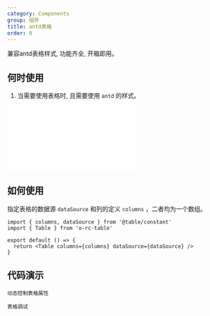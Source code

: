 ```yaml
---
category: Components
group: 组件
title: antd表格
order: 0
---
```


兼容antd表格样式, 功能齐全, 开箱即用。

## 何时使用

1. 当需要使用表格时, 且需要使用 `antd` 的样式。

<embed src="./antdDiff.md"></embed>

## 如何使用

指定表格的数据源 `dataSource` 和列的定义 `columns` ，二者均为一个数组。

```tsx | pure
import { columns, dataSource } from '@table/constant'
import { Table } from 'o-rc-table'

export default () => {
  return <Table columns={columns} dataSource={dataSource} />
}
```

## 代码演示

<!-- prettier-ignore -->
<code src="./demo/basic.tsx">动态控制表格属性</code>

<!-- prettier-ignore -->
<code src="./demo/testPage/index.tsx">表格调试</code>
